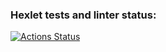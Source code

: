 ### Hexlet tests and linter status:
[![Actions Status](https://github.com/boldurean/frontend-project-lvl4/workflows/hexlet-check/badge.svg)](https://github.com/boldurean/frontend-project-lvl4/actions)